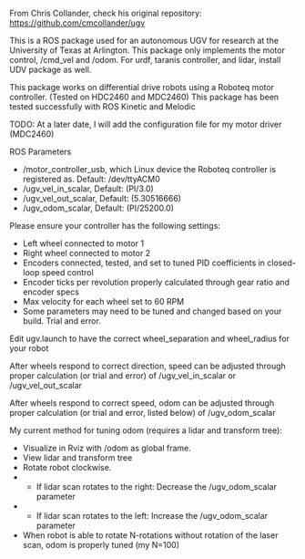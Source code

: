 From Chris Collander, check his original repository: https://github.com/cmcollander/ugv

This is a ROS package used for an autonomous UGV for research at the University of Texas at Arlington.
This package only implements the motor control, /cmd_vel and /odom. For urdf, taranis controller, and lidar, install UDV package as well.

This package works on differential drive robots using a Roboteq motor controller. (Tested on HDC2460 and MDC2460)
This package has been tested successfully with ROS Kinetic and Melodic

TODO: At a later date, I will add the configuration file for my motor driver (MDC2460)

ROS Parameters
* /motor_controller_usb, which Linux device the Roboteq controller is registered as. Default: /dev/ttyACM0
* /ugv_vel_in_scalar, Default: (PI/3.0)
* /ugv_vel_out_scalar, Default: (5.30516666)
* /ugv_odom_scalar, Default: (PI/25200.0)
        
Please ensure your controller has the following settings:
* Left wheel connected to motor 1
* Right wheel connected to motor 2
* Encoders connected, tested, and set to tuned PID coefficients in closed-loop speed control
* Encoder ticks per revolution properly calculated through gear ratio and encoder specs
* Max velocity for each wheel set to 60 RPM
* Some parameters may need to be tuned and changed based on your build. Trial and error.

Edit ugv.launch to have the correct wheel_separation and wheel_radius for your robot

After wheels respond to correct direction, speed can be adjusted through proper calculation (or trial and error) of /ugv_vel_in_scalar or /ugv_vel_out_scalar

After wheels respond to correct speed, odom can be adjusted through proper calculation (or trial and error, listed below) of /ugv_odom_scalar

My current method for tuning odom (requires a lidar and transform tree):
* Visualize in Rviz with /odom as global frame.
* View lidar and transform tree
* Rotate robot clockwise.
* * If lidar scan rotates to the right: Decrease the /ugv_odom_scalar parameter
* * If lidar scan rotates to the left:  Increase the /ugv_odom_scalar parameter
* When robot is able to rotate N-rotations without rotation of the laser scan, odom is properly tuned (my N=100)
